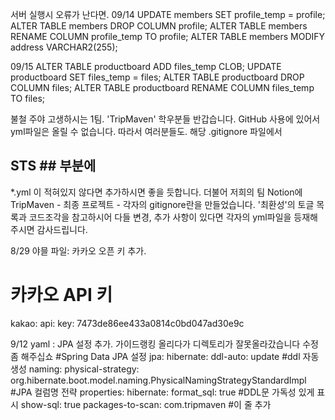 서버 실행시 오류가 난다면. 
09/14
UPDATE members SET profile_temp = profile;
ALTER TABLE members DROP COLUMN profile;
ALTER TABLE members RENAME COLUMN profile_temp TO profile;
ALTER TABLE members MODIFY address VARCHAR2(255);

09/15
ALTER TABLE productboard ADD files_temp CLOB;
UPDATE productboard SET files_temp = files;
ALTER TABLE productboard DROP COLUMN files;
ALTER TABLE productboard RENAME COLUMN files_temp TO files;


불철 주야 고생하시는 1팀. 'TripMaven' 학우분들 반갑습니다. 
GitHub 사용에 있어서 yml파일은 올릴 수 없습니다. 
따라서 여러분들도. 해당 .gitignore 파일에서 
## STS ## 부분에 
*.yml 이 적혀있지 않다면 추가하시면 좋을 듯합니다. 
더불어 저희의 팀 Notion에 TripMaven - 최종 프로젝트 - 각자의 gitignore란을 만들었습니다. 
'최환성'의 토글 목록과 코드조각을 참고하시어 다들 변경, 추가 사항이 있다면 각자의 yml파일을 등재해주시면 감사드립니다. 

8/29 야믈 파일: 카카오 오픈 키 추가.
# 카카오 API 키
kakao:
  api:
    key: 7473de86ee433a0814c0bd047ad30e9c

9/12 yaml : JPA 설정 추가.                  가이드랭킹 올리다가 디렉토리가 잘못올라갔습니다 수정좀 해주십쇼
#Spring Data JPA 설정
  jpa:
    hibernate:
      ddl-auto: update #ddl 자동 생성
      naming:
        physical-strategy: org.hibernate.boot.model.naming.PhysicalNamingStrategyStandardImpl #JPA 컬럼명 전략
    properties:
      hibernate:
        format_sql: true #DDL문 가독성 있게 표시
    show-sql: true
    packages-to-scan: com.tripmaven #이 줄 추가

